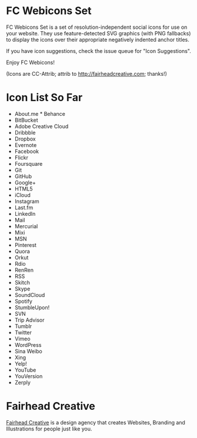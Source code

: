 FC Webicons Set
=====================

FC Webicons Set is a set of resolution-independent social icons for use on your website. They use feature-detected SVG graphics (with PNG fallbacks) to display the icons over their appropriate negatively indented anchor titles.

If you have icon suggestions, check the issue queue for "Icon Suggestions".

Enjoy FC Webicons!

(Icons are CC-Attrib; attrib to http://fairheadcreative.com; thanks!)


Icon List So Far
=================

* About.me
* Behance
* BitBucket
* Adobe Creative Cloud
* Dribbble
* Dropbox
* Evernote
* Facebook
* Flickr
* Foursquare
* Git
* GitHub
* Google+
* HTML5
* iCloud
* Instagram
* Last.fm
* LinkedIn
* Mail
* Mercurial
* Mixi
* MSN
* Pinterest
* Quora
* Orkut
* Rdio
* RenRen
* RSS
* Skitch
* Skype
* SoundCloud
* Spotify
* StumbleUpon!
* SVN
* Trip Advisor
* Tumblr
* Twitter
* Vimeo
* WordPress
* Sina Weibo
* Xing
* Yelp!
* YouTube
* YouVersion
* Zerply


Fairhead Creative
=================

[Fairhead Creative](http://fairheadcreative.com) is a design agency that creates Websites, Branding and Illustrations for people just like you.
